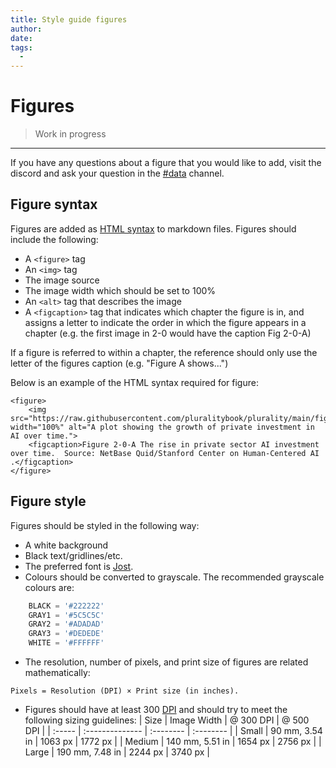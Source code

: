 ```yaml
---
title: Style guide figures
author:
date: 
tags:
  - 
---
```


# Figures

> Work in progress

---

If you have any questions about a figure that you would like to add, visit the discord and ask your question in the [#data](https://discord.com/channels/1133444567031627846/1212804858457890927) channel.

## Figure syntax

Figures are added as [HTML syntax](https://www.w3schools.com/html/html_images.asp) to markdown files. Figures should include the following:

* A ```<figure>``` tag
* An ```<img>``` tag
* The image source
* The image width which should be set to 100%
* An ```<alt>``` tag that describes the image
* A ```<figcaption>``` tag that indicates which chapter the figure is in, and assigns a letter to indicate the order in which the figure appears in a chapter (e.g. the first image in 2-0 would have the caption Fig 2-0-A)

If a figure is referred to within a chapter, the reference should only use the letter of the figures caption (e.g. "Figure A shows...")

Below is an example of the HTML syntax required for figure:

```
<figure>
    <img src="https://raw.githubusercontent.com/pluralitybook/plurality/main/figs/private.png" width="100%" alt="A plot showing the growth of private investment in AI over time.">
    <figcaption>Figure 2-0-A The rise in private sector AI investment over time.  Source: NetBase Quid/Stanford Center on Human-Centered AI .</figcaption>
</figure>
```

## Figure style

Figures should be styled in the following way:

* A white background 
* Black text/gridlines/etc.
* The preferred font is [Jost](https://fonts.google.com/specimen/Jost). 
* Colours should be converted to grayscale. The recommended grayscale colours are:
```python
	BLACK = '#222222'
	GRAY1 = '#5C5C5C'
	GRAY2 = '#ADADAD'
	GRAY3 = '#DEDEDE'
	WHITE = '#FFFFFF'
```
* The resolution, number of pixels, and print size of figures are related mathematically:
```
Pixels = Resolution (DPI) × Print size (in inches). 
```
* Figures should have at least 300 [DPI](https://en.wikipedia.org/wiki/Dots_per_inch) and should try to meet the following sizing guidelines:
| Size   | Image Width     | @ 300 DPI | @ 500 DPI |
| :----- | :-------------- | :-------- | :-------- |
| Small  | 90 mm, 3.54 in  | 1063 px   | 1772 px   |
| Medium | 140 mm, 5.51 in | 1654 px   | 2756 px   |
| Large  | 190 mm, 7.48 in | 2244 px   | 3740 px   |